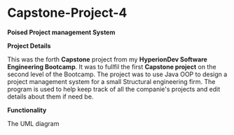 # Capstone-Project-4

**Poised Project management System**

**Project Details**

This was the forth **Capstone** project from my **HyperionDev Software Engineering Bootcamp**. It was to fullfil the first **Capstone project** on the second level of the Bootcamp.
The project was to use Java OOP to design a project management system for a small Structural engineering firm. The program is used to help keep track of all the companie's projects and edit details about them if need be.

**Functionality**

The UML diagram 
